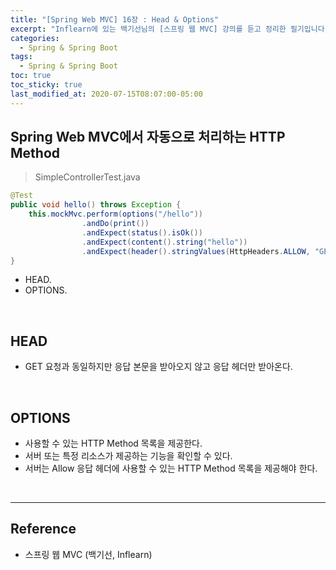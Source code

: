 ```yaml
---
title: "[Spring Web MVC] 16장 : Head & Options"
excerpt: "Inflearn에 있는 백기선님의 [스프링 웹 MVC] 강의를 듣고 정리한 필기입니다."
categories:
  - Spring & Spring Boot
tags:
  - Spring & Spring Boot
toc: true
toc_sticky: true
last_modified_at: 2020-07-15T08:07:00-05:00
---
```


## Spring Web MVC에서 자동으로 처리하는 HTTP Method

> SimpleControllerTest.java

```java
@Test
public void hello() throws Exception {
    this.mockMvc.perform(options("/hello"))
                .andDo(print())
                .andExpect(status().isOk())
                .andExpect(content().string("hello"))
                .andExpect(header().stringValues(HttpHeaders.ALLOW, "GET", "POST", "HEAD", "OPTIONS"));
}
```

*	HEAD.
* OPTIONS.

<br>

## HEAD

* GET 요청과 동일하지만 응답 본문을 받아오지 않고 응답 헤더만 받아온다.

<br>

## OPTIONS

* 사용할 수 있는 HTTP Method 목록을 제공한다.
* 서버 또는 특정 리소스가 제공하는 기능을 확인할 수 있다.
* 서버는 Allow 응답 헤더에 사용할 수 있는 HTTP Method 목록을 제공해야 한다.

<br>

---

## Reference

*	스프링 웹 MVC (백기선, Inflearn)
